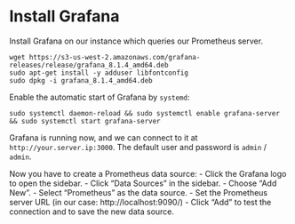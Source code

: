 # Install Grafana

Install Grafana on our instance which queries our Prometheus server.

```
wget https://s3-us-west-2.amazonaws.com/grafana-releases/release/grafana_8.1.4_amd64.deb
sudo apt-get install -y adduser libfontconfig
sudo dpkg -i grafana_8.1.4_amd64.deb
```

Enable the automatic start of Grafana by `systemd`:

```
sudo systemctl daemon-reload && sudo systemctl enable grafana-server && sudo systemctl start grafana-server
```

Grafana is running now, and we can connect to it at `http://your.server.ip:3000`. The default user and password is `admin` / `admin`.

Now you have to create a Prometheus data source: - Click the Grafana logo to open the sidebar. - Click “Data Sources” in the sidebar. - Choose “Add New”. - Select “Prometheus” as the data source. - Set the Prometheus server URL (in our case: http://localhost:9090/) - Click “Add” to test the connection and to save the new data source.
